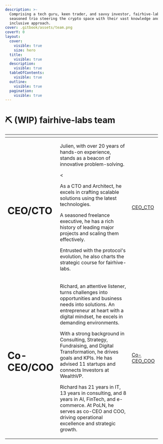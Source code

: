 ```yaml
---
description: >-
  Comprising a tech guru, keen trader, and savvy investor, fairhive-labs is a
  seasoned trio steering the crypto space with their vast knowledge and
  inclusive approach.
cover: .gitbook/assets/team.png
coverY: 0
layout:
  cover:
    visible: true
    size: hero
  title:
    visible: true
  description:
    visible: true
  tableOfContents:
    visible: true
  outline:
    visible: true
  pagination:
    visible: true
---
```


# ⛏ (WIP) fairhive-labs team

<table data-card-size="large" data-view="cards">
    <thead>
        <tr>
            <th></th>
            <th></th>
            <th data-hidden data-card-cover data-type="files"></th>
        </tr>
    </thead>
    <tbody>
      <tr>
          <td><h1>CEO/CTO</h1></td>
          <td>
              <p>Julien, with over 20 years of hands-on experience, stands as a beacon of innovative problem-solving.
              </p><
              <p>As a CTO and Architect, he excels in crafting scalable solutions using the latest technologies. </p>
              <p>A seasoned freelance executive, he has a rich history of leading major projects and scaling them
                  effectively.</p>
              <p>Entrusted with the protocol's evolution, he also charts the strategic course for fairhive-labs.</p>
          </td>
          <td><a href=".gitbook/assets/whyvra.png">CEO_CTO</a></td>
      </tr>
      <tr>
          <td><h1>Co-CEO/COO</h1></td>
          <td>
              <p>Richard, an attentive listener, turns challenges into opportunities and business needs into solutions. An entrepreneur at heart with a digital mindset, he excels in demanding environments.</p>
              <p>With a strong background in Consulting, Strategy, Fundraising, and Digital Transformation, he drives goals and KPIs. He has advised 11 startups and connects Investors at WealthVP.</p>
              <p>Richard has 21 years in IT, 13 years in consulting, and 8 years in AI, FinTech, and e-commerce. At PoLN, he serves as co-CEO and COO, driving operational excellence and strategic growth.</p>
          </td>
          <td><a href=".gitbook/assets/richard.jpeg">Co-CEO_COO</a></td>
      </tr>
      <!-- <tr>
          <td>CMO</td>
          <td></td>
          <td></td>
      </tr> -->
    </tbody>
</table>
